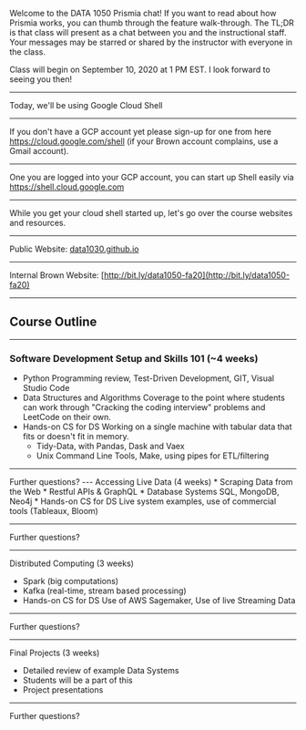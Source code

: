 Welcome to the DATA 1050 Prismia chat! If you want to read about how Prismia works, you can thumb through the feature walk-through. The TL;DR is that class will present as a chat between you and the instructional staff. Your messages may be starred or shared by the instructor with everyone in the class.

Class will begin on September 10, 2020 at 1 PM EST. I look forward to seeing you then!

---
Today, we'll be using Google Cloud Shell <hr>
If you don't have a GCP account yet please sign-up for one from here https://cloud.google.com/shell (if your Brown account complains, use a Gmail account). <hr>
One you are logged into your GCP account, you can start up Shell easily via https://shell.cloud.google.com <hr>

While you get your cloud shell started up, let's go over the course websites and resources. <hr>

Public Website: [data1030.github.io](data1030.github.io) <hr>
Internal Brown Website: [http://bit.ly/data1050-fa20](http://bit.ly/data1050-fa20) <hr>

## Course Outline
---
### Software Development Setup and Skills 101 (~4 weeks)
* Python Programming review, Test-Driven Development, GIT, Visual Studio Code
* Data Structures and Algorithms 
Coverage to the point where students can work through "Cracking the coding interview" problems and LeetCode on their own.
* Hands-on CS for DS
Working on a single machine with tabular data that fits or doesn't fit in memory. 
  * Tidy-Data, with Pandas, Dask and Vaex 
  * Unix Command Line Tools, Make, using pipes for ETL/filtering

<hr>
Further questions?
---
Accessing Live Data (4 weeks)
* Scraping Data from the Web
* Restful APIs & GraphQL
* Database Systems
SQL, MongoDB, Neo4j
* Hands-on CS for DS
Live system examples, use of commercial tools (Tableaux, Bloom) 
<hr>
Further questions?

---
Distributed Computing (3 weeks)
* Spark (big computations)
* Kafka (real-time, stream based processing)
* Hands-on CS for DS
Use of AWS Sagemaker, Use of live Streaming Data

<hr>
Further questions?

---
Final Projects (3 weeks)
* Detailed review of example Data Systems
* Students will be a part of this
* Project presentations

<hr>
Further questions?
